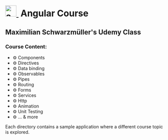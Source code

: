 # <a href="https://angular.io" target="_blank"> <img src="https://cdn.jsdelivr.net/gh/devicons/devicon/icons/angularjs/angularjs-original.svg" alt="angular" width="35" height="35"/> </a> &nbsp;Angular Course

## Maximilian Schwarzmüller's Udemy Class

### Course Content:

-   ⚙️ Components
-   ⚙️ Directives
-   ⚙️ Data binding
-   ⚙️ Observables
-   ⚙️ Pipes
-   ⚙️ Routing
-   ⚙️ Forms
-   ⚙️ Services
-   ⚙️ Http
-   ⚙️ Animation
-   ⚙️ Unit Testing
-   ⚙️ ... & more

<p> Each directory contains a sample application where a different course topic is explored.</p>
